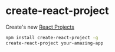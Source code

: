 create-react-project
====================

Create's new [React Projects](https://github.com/ryanflorence/react-project)

```sh
npm install create-react-project -g
create-react-project your-amazing-app
```

